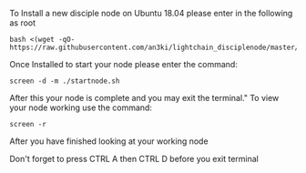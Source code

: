 To Install a new disciple node on Ubuntu 18.04 please enter in the following as root

	bash <(wget -qO- https://raw.githubusercontent.com/an3ki/lightchain_disciplenode/master/lightchain.sh)


Once Installed to start your node please enter the command:
	
	screen -d -m ./startnode.sh
	
After this your node is complete and you may exit the terminal."
To view your node working use the command:

  	screen -r
	
After you have finished looking at your working node

Don't forget to press CTRL A then CTRL D before you exit terminal
